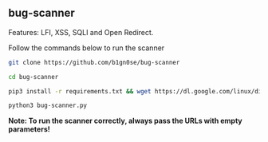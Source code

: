 ## bug-scanner

Features: LFI, XSS, SQLI and Open Redirect.

Follow the commands below to run the scanner

```sh
git clone https://github.com/b1gn0se/bug-scanner
```
```sh
cd bug-scanner
```
```sh
pip3 install -r requirements.txt && wget https://dl.google.com/linux/direct/google-chrome-stable_current_amd64.deb && apt -y install ./google-chrome-stable_current_amd64.deb && rm google-chrome-stable_current_amd64.deb
```
```sh
python3 bug-scanner.py
```

**Note: To run the scanner correctly, always pass the URLs with empty parameters!**
